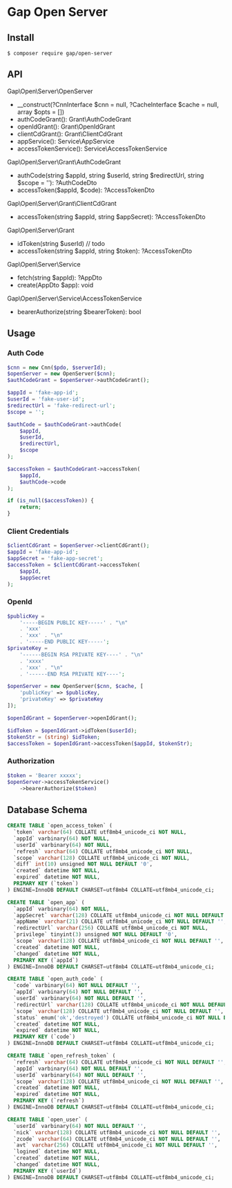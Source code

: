# Gap Open Server

## Install

```
$ composer require gap/open-server
```

## API

Gap\Open\Server\OpenServer
- __construct(?CnnInterface $cnn = null, ?CacheInterface $cache = null, array $opts = [])
- authCodeGrant(): Grant\AuthCodeGrant
- openIdGrant(): Grant\OpenIdGrant
- clientCdGrant(): Grant\ClientCdGrant
- appService(): Service\AppService
- accessTokenService(): Service\AccessTokenService

Gap\Open\Server\Grant\AuthCodeGrant
- authCode(string $appId, string $userId, string $redirectUrl, string $scope = ''): ?AuthCodeDto
- accessToken($appId, $code): ?AccessTokenDto 

Gap\Open\Server\Grant\ClientCdGrant
- accessToken(string $appId, string $appSecret): ?AccessTokenDto

Gap\Open\Server\Grant
- idToken(string $userId) // todo
- accessToken(string $appId, string $token): ?AccessTokenDto

Gap\Open\Server\Service
- fetch(string $appId): ?AppDto
- create(AppDto $app): void

Gap\Open\Server\Service\AccessTokenService
- bearerAuthorize(string $bearerToken): bool

## Usage

### Auth Code

```php
$cnn = new Cnn($pdo, $serverId);
$openServer = new OpenServer($cnn);
$authCodeGrant = $openServer->authCodeGrant();

$appId = 'fake-app-id';
$userId = 'fake-user-id';
$redirectUrl = 'fake-redirect-url';
$scope = '';

$authCode = $authCodeGrant->authCode(
    $appId,
    $userId,
    $redirectUrl,
    $scope
);

$accessToken = $authCodeGrant->accessToken(
    $appId,
    $authCode->code
);

if (is_null($accessToken)) {
    return;
}
```
### Client Credentials

```php
$clientCdGrant = $openServer->clientCdGrant();
$appId = 'fake-app-id';
$appSecret = 'fake-app-secret';
$accessToken = $clientCdGrant->accessToken(
    $appId,
    $appSecret
);
```

### OpenId

```php
$publicKey =
    '-----BEGIN PUBLIC KEY-----' . "\n"
    . 'xxx'
    . 'xxx' . "\n"
    . '-----END PUBLIC KEY-----';
$privateKey =
    '------BEGIN RSA PRIVATE KEY----' . "\n"
    . 'xxxx'
    . 'xxx' . "\n"
    . '------END RSA PRIVATE KEY----';

$openServer = new OpenServer($cnn, $cache, [
    'publicKey' => $publicKey,
    'privateKey' => $privateKey
]);

$openIdGrant = $openServer->openIdGrant();

$idToken = $openIdGrant->idToken($userId);
$tokenStr = (string) $idToken;
$accessToken = $openIdGrant->accessToken($appId, $tokenStr);
```

### Authorization

```php
$token = 'Bearer xxxxx';
$openServer->accessTokenService()
    ->bearerAuthorize($token)
```

## Database Schema

```sql
CREATE TABLE `open_access_token` (
  `token` varchar(64) COLLATE utf8mb4_unicode_ci NOT NULL,
  `appId` varbinary(64) NOT NULL,
  `userId` varbinary(64) NOT NULL,
  `refresh` varchar(64) COLLATE utf8mb4_unicode_ci NOT NULL,
  `scope` varchar(128) COLLATE utf8mb4_unicode_ci NOT NULL,
  `diff` int(10) unsigned NOT NULL DEFAULT '0',
  `created` datetime NOT NULL,
  `expired` datetime NOT NULL,
  PRIMARY KEY (`token`)
) ENGINE=InnoDB DEFAULT CHARSET=utf8mb4 COLLATE=utf8mb4_unicode_ci;

CREATE TABLE `open_app` (
  `appId` varbinary(64) NOT NULL,
  `appSecret` varchar(128) COLLATE utf8mb4_unicode_ci NOT NULL DEFAULT '',
  `appName` varchar(21) COLLATE utf8mb4_unicode_ci NOT NULL DEFAULT '',
  `redirectUrl` varchar(256) COLLATE utf8mb4_unicode_ci NOT NULL,
  `privilege` tinyint(3) unsigned NOT NULL DEFAULT '0',
  `scope` varchar(128) COLLATE utf8mb4_unicode_ci NOT NULL DEFAULT '',
  `created` datetime NOT NULL,
  `changed` datetime NOT NULL,
  PRIMARY KEY (`appId`)
) ENGINE=InnoDB DEFAULT CHARSET=utf8mb4 COLLATE=utf8mb4_unicode_ci;

CREATE TABLE `open_auth_code` (
  `code` varbinary(64) NOT NULL DEFAULT '',
  `appId` varbinary(64) NOT NULL DEFAULT '',
  `userId` varbinary(64) NOT NULL DEFAULT '',
  `redirectUrl` varchar(128) COLLATE utf8mb4_unicode_ci NOT NULL DEFAULT '',
  `scope` varchar(128) COLLATE utf8mb4_unicode_ci NOT NULL DEFAULT '',
  `status` enum('ok','destroyed') COLLATE utf8mb4_unicode_ci NOT NULL DEFAULT 'ok',
  `created` datetime NOT NULL,
  `expired` datetime NOT NULL,
  PRIMARY KEY (`code`)
) ENGINE=InnoDB DEFAULT CHARSET=utf8mb4 COLLATE=utf8mb4_unicode_ci;

CREATE TABLE `open_refresh_token` (
  `refresh` varchar(64) COLLATE utf8mb4_unicode_ci NOT NULL DEFAULT '',
  `appId` varbinary(64) NOT NULL DEFAULT '',
  `userId` varbinary(64) NOT NULL DEFAULT '',
  `scope` varchar(128) COLLATE utf8mb4_unicode_ci NOT NULL DEFAULT '',
  `created` datetime NOT NULL,
  `expired` datetime NOT NULL,
  PRIMARY KEY (`refresh`)
) ENGINE=InnoDB DEFAULT CHARSET=utf8mb4 COLLATE=utf8mb4_unicode_ci;

CREATE TABLE `open_user` (
  `userId` varbinary(64) NOT NULL DEFAULT '',
  `nick` varchar(128) COLLATE utf8mb4_unicode_ci NOT NULL DEFAULT '',
  `zcode` varchar(64) COLLATE utf8mb4_unicode_ci NOT NULL DEFAULT '',
  `avt` varchar(256) COLLATE utf8mb4_unicode_ci NOT NULL DEFAULT '',
  `logined` datetime NOT NULL,
  `created` datetime NOT NULL,
  `changed` datetime NOT NULL,
  PRIMARY KEY (`userId`)
) ENGINE=InnoDB DEFAULT CHARSET=utf8mb4 COLLATE=utf8mb4_unicode_ci;
```
